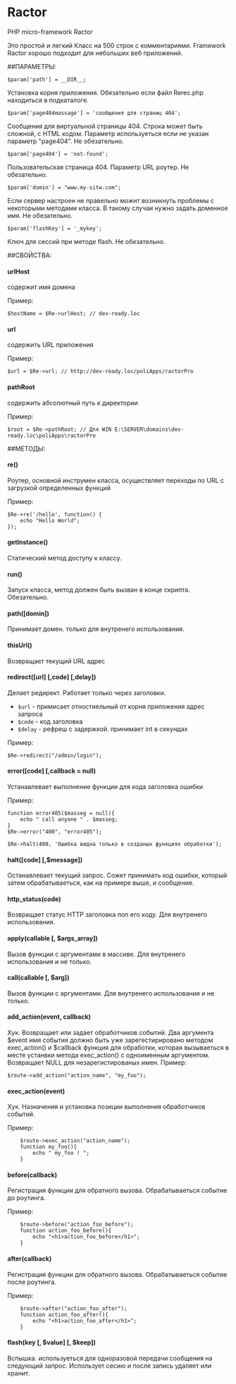 Ractor
======

PHP micro-framework Ractor

Это простой и легкий Класс на 500 строк с комментариями. Framework Ractor хорошо подходит для небольших веб приложений.


##ПАРАМЕТРЫ:


```
$param['path'] = __DIR__;
```
Установка корня приложения. Обязательно если файл Rerec.php находиться в подкаталоге. 
    
```
$param['page404massage'] = 'сообщения для страниц 404';
```
Сообщения для виртуальной страницы 404. Строка может быть сложной, с HTML кодом. Параметр используеться если не указан параметр "page404". Не обезательно.

```
$param['page404'] = 'not-found';
```
Пользовательская страница 404. Параметр URL роутер. Не обезательно.
    
```
$param['domin'] = "www.my-sitw.com";
```
Если сервер настроен не правельно можнт возникнуть проблемы с некоторыми методами класса. 
В такому случаи нужно задать доменное имя. Не обезательно.
    
```
$param['flashKey'] = '_mykey';
```
Ключ для сессий при методе flash. Не обезательно.

    

##СВОЙСТВА:


#### urlHost 
содержит имя домена

Пример:
```
$hostName = $Re->urlHost; // dev-ready.loc
```


#### url
содержить URL приложения

Пример:
```
$url = $Re->url; // http://dev-ready.loc/poliApps/ractorPro
```


#### pathRoot
содержить абсолютный путь к директории

Пример:
```
$root = $Re->pathRoot; // Для WIN E:\SERVER\domains\dev-ready.loc\poliApps\ractorPro
```


##МЕТОДЫ:


#### re()

Роутер, основной инструмен класса, осуществляет переходы по URL с загрузкой определенных функций

Пример:
```
$Re->re('/hello', function() {
    echo "Hello World";
});
```


#### getInstance()

Статический метод доступу к классу.


#### run()

Запуск класса, метод должен быть вызван в конце скрипта. Обезательно.


#### path([domin])

Принимает домен. только для внутренего использования.


#### thisUrl()

Возвращает текущий URL адрес


#### redirect([url] [,code] [,delay])

Делает редирект. Работает только через заголовки.

- `$url`    - примисает отностиельный от корня приложения адрес запроса
- `$code`   - код заголовка
- `$delay`  - рефреш с задержкой. принимает int в секундах

Пример:
```
$Re->redirect("/admin/login");
```


#### error([code] [,callback = null)

Устанавлевает выполнение функции для кода заголовка ошибки

Пример:
```
function error405($masseg = null){
    echo " call anyone " . $masseg;
}
$Re->error("400", "error405");

$Re->halt(400, 'Ошибка видна только в созданых функциях обработки');
```

#### halt([code] [,$message])

Останавлевает текущий запрос. Сожет принимать код ошибки, который затем обрабатываеться, как на примере выше, и сообщение.


#### http_status(code)

Возвращает статус HTTP заголовка поп его коду. Для внутренего использования.


#### apply(callable [, $args_array])

Вызов функции с аргументами в массиве. Для внутренего использования и не только.


#### call(callable [, $arg])

Вызов функции с аргументами. Для внутренего использования и не только.


#### add_action(event, callback)

Хук. Возвращает или задает обработчиков событий. Два аргумента $event имя события должно быть уже зарегестирировано методом exec_action()
и $callback функция для обработки, которая вызываеться в месте устанвки метода exec_action() с одноименным аргументом.
Возвращает NULL для незарегистированых имен.
Пример:
```
$route->add_action("action_name", "my_foo");
```


#### exec_action(event)

Хук. Назначения и установка позиции выполнения обработчиков событий.

Пример:
```
    $route->exec_action("action_name");
    function my_foo(){
        echo " my_foo ! ";
    }
```


#### before(callback)

Регистрация функции для обратного вызова. Обрабатываеться событие до роутинга.

Пример:
```
    $route->before("action_foo_before");
    function action_foo_before(){
        echo "<h1>action_foo_before</h1>";
    }
```


#### after(callback)

Регистрация функции для обратного вызова. Обрабатываеться событие после роутинга.

Пример:
```
    $route->after("action_foo_after");
    function action_foo_after(){
        echo "<h1>action_foo_after</h1>";
    }
```


#### flash(key [, $value] [, $keep])

Вспышка. используеться для одноразовой передачи сообщения на следующий запрос. Использует сесию и после запись удаляет или хранит.


